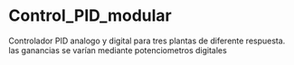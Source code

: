 # Control_PID_modular
Controlador PID analogo y digital para tres plantas de diferente respuesta. las ganancias se varían mediante potenciometros digitales
